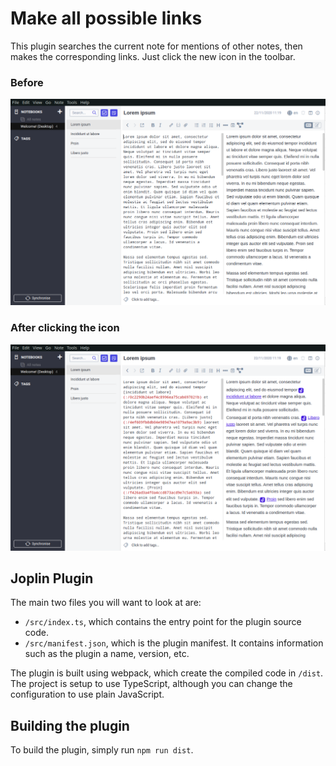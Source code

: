 # Make all possible links

This plugin searches the current note for mentions of other notes, then makes the corresponding links.
Just click the new icon in the toolbar.

### Before 
![](screenshot_before.png) 
### After clicking the icon
![](screenshot_after.png) 


## Joplin Plugin

The main two files you will want to look at are:

- `/src/index.ts`, which contains the entry point for the plugin source code.
- `/src/manifest.json`, which is the plugin manifest. It contains information such as the plugin a name, version, etc.

The plugin is built using webpack, which create the compiled code in `/dist`. The project is setup to use TypeScript, although you can change the configuration to use plain JavaScript.

## Building the plugin

To build the plugin, simply run `npm run dist`.
